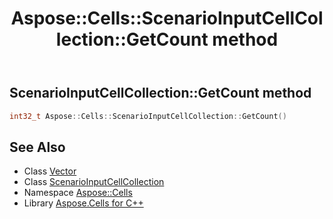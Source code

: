 ﻿---
title: Aspose::Cells::ScenarioInputCellCollection::GetCount method
linktitle: GetCount
second_title: Aspose.Cells for C++ API Reference
description: 'How to use GetCount method of Aspose::Cells::ScenarioInputCellCollection class in C++.'
type: docs
weight: 800
url: /cpp/aspose.cells/scenarioinputcellcollection/getcount/
---
## ScenarioInputCellCollection::GetCount method




```cpp
int32_t Aspose::Cells::ScenarioInputCellCollection::GetCount()
```

## See Also

* Class [Vector](../../vector/)
* Class [ScenarioInputCellCollection](../)
* Namespace [Aspose::Cells](../../)
* Library [Aspose.Cells for C++](../../../)
